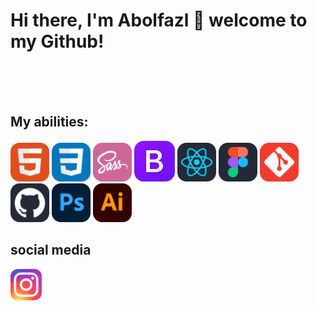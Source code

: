<h1>Hi there, I'm Abolfazl 👋 welcome to my Github!</h1>
</br>
</br>
</br>
<div>
  <h2>My abilities:</h2>
  <img src='https://github.com/tandpfun/skill-icons/blob/main/icons/HTML.svg'  style='width:62px' />
  <img src='https://github.com/tandpfun/skill-icons/blob/main/icons/CSS.svg'  style='width:62px' />
  <img src='https://github.com/tandpfun/skill-icons/blob/main/icons/Sass.svg'  style='width:62px' />
  <img src='https://github.com/tandpfun/skill-icons/blob/main/icons/Bootstrap.svg'  style='width:65px' />
  <img src='https://github.com/tandpfun/skill-icons/blob/main/icons/React-Dark.svg'  style='width:62px' />
  <img src='https://github.com/tandpfun/skill-icons/blob/main/icons/Figma-Dark.svg'  style='width:62px' />
  <img src='https://github.com/tandpfun/skill-icons/blob/main/icons/Git.svg'  style='width:62px' />
  <img src='https://github.com/tandpfun/skill-icons/blob/main/icons/Github-Dark.svg'  style='width:62px' />
  <img src='https://github.com/tandpfun/skill-icons/blob/main/icons/Photoshop.svg'  style='width:62px' />
  <img src='https://github.com/tandpfun/skill-icons/blob/main/icons/Illustrator.svg'  style='width:62px' />
</div>

<div>
  <h2>social media</h2>
  <a href='https://www.instagram.com/ll.askari.242.ll/'>
    <img src='https://github.com/tandpfun/skill-icons/blob/main/icons/Instagram.svg'  style='width:50px' />
  </a>
</div>

